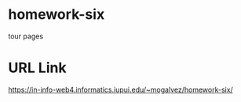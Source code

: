 # homework-six

tour pages

# URL Link

https://in-info-web4.informatics.iupui.edu/~mogalvez/homework-six/
